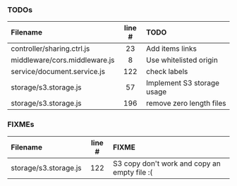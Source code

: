 ### TODOs
| Filename | line # | TODO
|:------|:------:|:------
| controller/sharing.ctrl.js | 23 | Add items links
| middleware/cors.middleware.js | 8 | Use whitelisted origin
| service/document.service.js | 122 | check labels
| storage/s3.storage.js | 57 | Implement S3 storage usage
| storage/s3.storage.js | 196 | remove zero length files

### FIXMEs
| Filename | line # | FIXME
|:------|:------:|:------
| storage/s3.storage.js | 122 | S3 copy don't work and copy an empty file :(